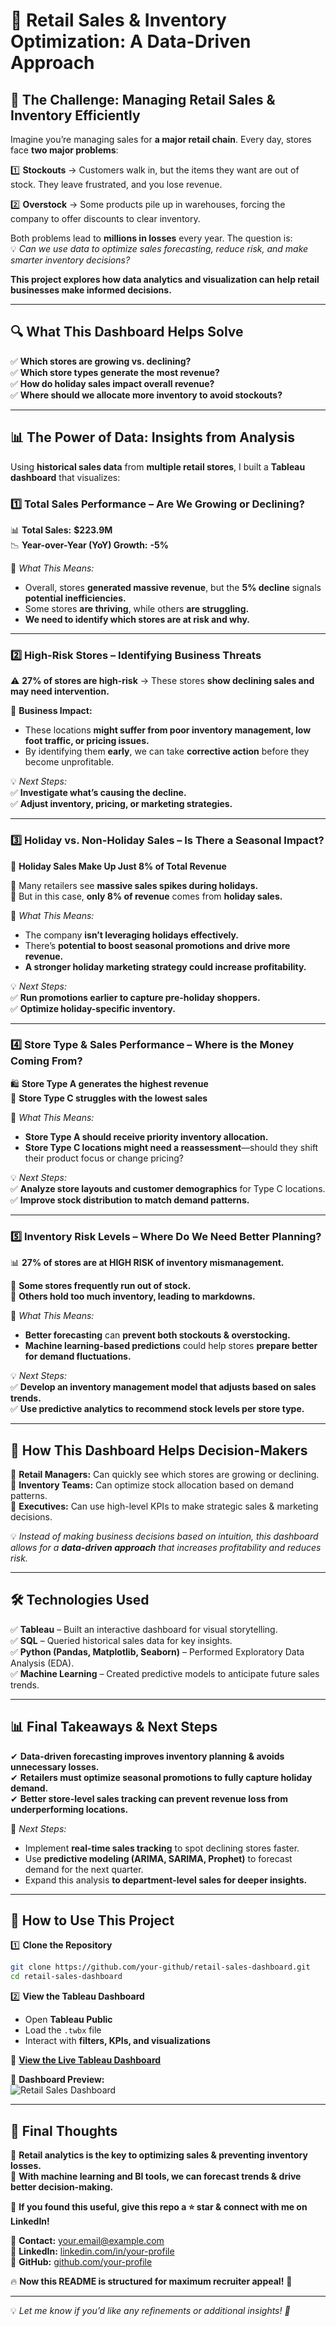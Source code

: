 


# 🛒 **Retail Sales & Inventory Optimization: A Data-Driven Approach**  

## **📢 The Challenge: Managing Retail Sales & Inventory Efficiently**  
Imagine you’re managing sales for **a major retail chain**. Every day, stores face **two major problems**:  

1️⃣ **Stockouts** → Customers walk in, but the items they want are out of stock. They leave frustrated, and you lose revenue.  

2️⃣ **Overstock** → Some products pile up in warehouses, forcing the company to offer discounts to clear inventory.  

Both problems lead to **millions in losses** every year. The question is:  
💡 *Can we use data to optimize sales forecasting, reduce risk, and make smarter inventory decisions?*  

**This project explores how data analytics and visualization can help retail businesses make informed decisions.**  

---

## **🔍 What This Dashboard Helps Solve**
✅ **Which stores are growing vs. declining?**  
✅ **Which store types generate the most revenue?**  
✅ **How do holiday sales impact overall revenue?**  
✅ **Where should we allocate more inventory to avoid stockouts?**  

---

## **📊 The Power of Data: Insights from Analysis**
Using **historical sales data** from **multiple retail stores**, I built a **Tableau dashboard** that visualizes:  

### **1️⃣ Total Sales Performance – Are We Growing or Declining?**  
📊 **Total Sales:** **$223.9M**  
📉 **Year-over-Year (YoY) Growth:** **-5%**  

🚀 *What This Means:*  
- Overall, stores **generated massive revenue**, but the **5% decline** signals **potential inefficiencies.**  
- Some stores **are thriving**, while others **are struggling.**  
- **We need to identify which stores are at risk and why.**  

---

### **2️⃣ High-Risk Stores – Identifying Business Threats**  
⚠️ **27% of stores are high-risk** → These stores **show declining sales and may need intervention.**  

🔎 **Business Impact:**  
- These locations **might suffer from poor inventory management, low foot traffic, or pricing issues.**  
- By identifying them **early**, we can take **corrective action** before they become unprofitable.  

💡 *Next Steps:*  
✅ **Investigate what’s causing the decline.**  
✅ **Adjust inventory, pricing, or marketing strategies.**  

---

### **3️⃣ Holiday vs. Non-Holiday Sales – Is There a Seasonal Impact?**  
🎉 **Holiday Sales Make Up Just 8% of Total Revenue**  

🔹 Many retailers see **massive sales spikes during holidays.**  
🔹 But in this case, **only 8% of revenue** comes from **holiday sales.**  

🚀 *What This Means:*  
- The company **isn’t leveraging holidays effectively.**  
- There’s **potential to boost seasonal promotions and drive more revenue.**  
- **A stronger holiday marketing strategy could increase profitability.**  

💡 *Next Steps:*  
✅ **Run promotions earlier to capture pre-holiday shoppers.**  
✅ **Optimize holiday-specific inventory.**  

---

### **4️⃣ Store Type & Sales Performance – Where is the Money Coming From?**  
🛍️ **Store Type A generates the highest revenue**  
🛒 **Store Type C struggles with the lowest sales**  

🚀 *What This Means:*  
- **Store Type A should receive priority inventory allocation.**  
- **Store Type C locations might need a reassessment**—should they shift their product focus or change pricing?  

💡 *Next Steps:*  
✅ **Analyze store layouts and customer demographics** for Type C locations.  
✅ **Improve stock distribution to match demand patterns.**  

---

### **5️⃣ Inventory Risk Levels – Where Do We Need Better Planning?**  
📊 **27% of stores are at HIGH RISK of inventory mismanagement.**  

🔹 **Some stores frequently run out of stock.**  
🔹 **Others hold too much inventory, leading to markdowns.**  

🚀 *What This Means:*  
- **Better forecasting** can **prevent both stockouts & overstocking.**  
- **Machine learning-based predictions** could help stores **prepare better for demand fluctuations.**  

💡 *Next Steps:*  
✅ **Develop an inventory management model that adjusts based on sales trends.**  
✅ **Use predictive analytics to recommend stock levels per store type.**  

---

## **📌 How This Dashboard Helps Decision-Makers**
🔹 **Retail Managers:** Can quickly see which stores are growing or declining.  
🔹 **Inventory Teams:** Can optimize stock allocation based on demand patterns.  
🔹 **Executives:** Can use high-level KPIs to make strategic sales & marketing decisions.  

💡 *Instead of making business decisions based on intuition, this dashboard allows for a **data-driven approach** that increases profitability and reduces risk.*  

---

## **🛠️ Technologies Used**
✅ **Tableau** – Built an interactive dashboard for visual storytelling.  
✅ **SQL** – Queried historical sales data for key insights.  
✅ **Python (Pandas, Matplotlib, Seaborn)** – Performed Exploratory Data Analysis (EDA).  
✅ **Machine Learning** – Created predictive models to anticipate future sales trends.  

---

## **📊 Final Takeaways & Next Steps**
✔ **Data-driven forecasting improves inventory planning & avoids unnecessary losses.**  
✔ **Retailers must optimize seasonal promotions to fully capture holiday demand.**  
✔ **Better store-level sales tracking can prevent revenue loss from underperforming locations.**  

🚀 *Next Steps:*  
- Implement **real-time sales tracking** to spot declining stores faster.  
- Use **predictive modeling (ARIMA, SARIMA, Prophet)** to forecast demand for the next quarter.  
- Expand this analysis **to department-level sales for deeper insights.**  

---

## **📂 How to Use This Project**
1️⃣ **Clone the Repository**
```bash
git clone https://github.com/your-github/retail-sales-dashboard.git
cd retail-sales-dashboard
```
2️⃣ **View the Tableau Dashboard**
- Open **Tableau Public**  
- Load the `.twbx` file  
- Interact with **filters, KPIs, and visualizations**  

🔗 **[View the Live Tableau Dashboard](your_tableau_dashboard_link_here)**  

📸 **Dashboard Preview:**  
![Retail Sales Dashboard]([your_dashboard_screenshot_link_here](https://github.com/user-attachments/assets/45ec0bc3-91cb-4258-9e72-c9f9f485b5b9))  

---

## **📢 Final Thoughts**
📌 **Retail analytics is the key to optimizing sales & preventing inventory losses.**  
📌 **With machine learning and BI tools, we can forecast trends & drive better decision-making.**  

🚀 **If you found this useful, give this repo a ⭐ star & connect with me on LinkedIn!**  

📧 **Contact:** [your.email@example.com](mailto:your.email@example.com)  
🔗 **LinkedIn:** [linkedin.com/in/your-profile](https://linkedin.com/in/your-profile)  
🔗 **GitHub:** [github.com/your-profile](https://github.com/your-profile)  

🔥 **Now this README is structured for maximum recruiter appeal!** 🚀  

---

💡 *Let me know if you’d like any refinements or additional insights! 🎯*
